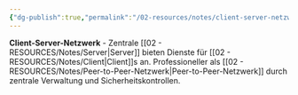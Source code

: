 ```yaml
---
{"dg-publish":true,"permalink":"/02-resources/notes/client-server-netzwerk/","tags":["netzwerk/topologie","netzwerk/organisation"],"noteIcon":"","updated":"2025-08-28T20:50:26.000+02:00"}
---
```



**Client-Server-Netzwerk** - Zentrale [[02 - RESOURCES/Notes/Server\|Server]] bieten Dienste für [[02 - RESOURCES/Notes/Client\|Client]]s an.
Professioneller als [[02 - RESOURCES/Notes/Peer-to-Peer-Netzwerk\|Peer-to-Peer-Netzwerk]] durch zentrale Verwaltung und Sicherheitskontrollen.